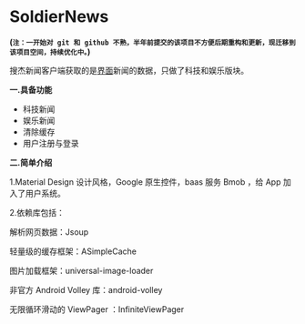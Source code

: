 # SoldierNews

**(`注：一开始对 git 和 github 不熟，半年前提交的该项目不方便后期重构和更新，现迁移到该项目空间，持续优化中。`)**

搜杰新闻客户端获取的是[界面](http://www.jiemian.com)新闻的数据，只做了科技和娱乐版块。

**一.具备功能**

* 科技新闻
* 娱乐新闻
* 清除缓存
* 用户注册与登录

**二.简单介绍**

1.Material Design 设计风格，Google 原生控件，baas 服务 Bmob ，给 App 加入了用户系统。

2.依赖库包括：

解析网页数据：Jsoup

轻量级的缓存框架：ASimpleCache 

图片加载框架：universal-image-loader

非官方 Android Volley 库：android-volley

无限循环滑动的 ViewPager ：InfiniteViewPager

